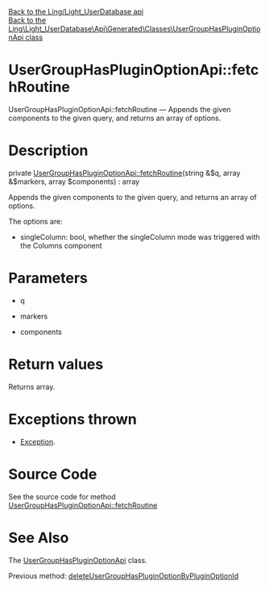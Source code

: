[Back to the Ling/Light_UserDatabase api](https://github.com/lingtalfi/Light_UserDatabase/blob/master/doc/api/Ling/Light_UserDatabase.md)<br>
[Back to the Ling\Light_UserDatabase\Api\Generated\Classes\UserGroupHasPluginOptionApi class](https://github.com/lingtalfi/Light_UserDatabase/blob/master/doc/api/Ling/Light_UserDatabase/Api/Generated/Classes/UserGroupHasPluginOptionApi.md)


UserGroupHasPluginOptionApi::fetchRoutine
================



UserGroupHasPluginOptionApi::fetchRoutine — Appends the given components to the given query, and returns an array of options.




Description
================


private [UserGroupHasPluginOptionApi::fetchRoutine](https://github.com/lingtalfi/Light_UserDatabase/blob/master/doc/api/Ling/Light_UserDatabase/Api/Generated/Classes/UserGroupHasPluginOptionApi/fetchRoutine.md)(string &$q, array &$markers, array $components) : array




Appends the given components to the given query, and returns an array of options.

The options are:

- singleColumn: bool, whether the singleColumn mode was triggered with the Columns component




Parameters
================


- q

    

- markers

    

- components

    


Return values
================

Returns array.


Exceptions thrown
================

- [Exception](http://php.net/manual/en/class.exception.php).&nbsp;







Source Code
===========
See the source code for method [UserGroupHasPluginOptionApi::fetchRoutine](https://github.com/lingtalfi/Light_UserDatabase/blob/master/Api/Generated/Classes/UserGroupHasPluginOptionApi.php#L351-L398)


See Also
================

The [UserGroupHasPluginOptionApi](https://github.com/lingtalfi/Light_UserDatabase/blob/master/doc/api/Ling/Light_UserDatabase/Api/Generated/Classes/UserGroupHasPluginOptionApi.md) class.

Previous method: [deleteUserGroupHasPluginOptionByPluginOptionId](https://github.com/lingtalfi/Light_UserDatabase/blob/master/doc/api/Ling/Light_UserDatabase/Api/Generated/Classes/UserGroupHasPluginOptionApi/deleteUserGroupHasPluginOptionByPluginOptionId.md)<br>

